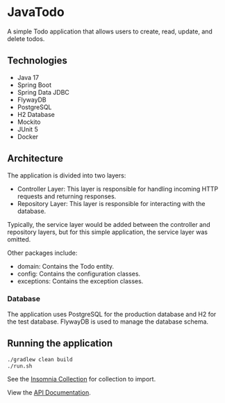 # JavaTodo

A simple Todo application that allows users to create, read, update, and delete todos.

## Technologies
- Java 17
- Spring Boot
- Spring Data JDBC
- FlywayDB
- PostgreSQL
- H2 Database
- Mockito
- JUnit 5
- Docker

## Architecture

The application is divided into two layers:
- Controller Layer: This layer is responsible for handling incoming HTTP requests and returning responses.
- Repository Layer: This layer is responsible for interacting with the database.

Typically, the service layer would be added between the controller and repository layers, but for this simple application, the service layer was omitted.

Other packages include:
- domain: Contains the Todo entity.
- config: Contains the configuration classes.
- exceptions: Contains the exception classes.

### Database
The application uses PostgreSQL for the production database and H2 for the test database. FlywayDB is used to manage the database schema.

## Running the application
```bash
./gradlew clean build
./run.sh
```

See the [Insomnia Collection](./dev/Todos_Insomnia.json) for collection to import.

View the [API Documentation](http://localhost:8099/swagger-ui/index.html).

